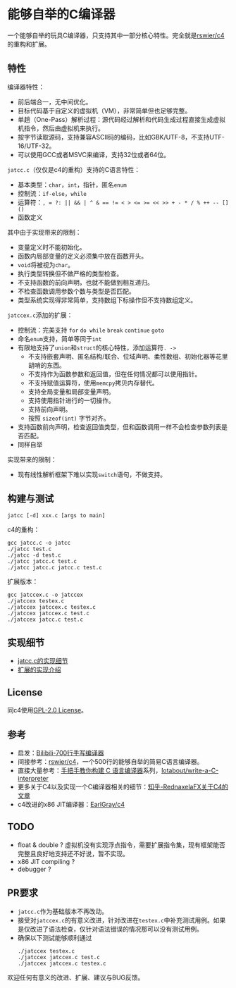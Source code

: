 # 能够自举的C编译器

一个能够自举的玩具C编译器，只支持其中一部分核心特性。完全就是[rswier/c4](https://github.com/rswier/c4)的重构和扩展。

## 特性

编译器特性：
- 前后端合一，无中间优化。
- 目标代码基于自定义的虚拟机（VM），非常简单但也足够完整。
- 单趟（One-Pass）解析过程：源代码经过解析和代码生成过程直接生成虚拟机指令，然后由虚拟机来执行。
- 按字节读取源码，支持兼容ASCII码的编码，比如GBK/UTF-8，不支持UTF-16/UTF-32。
- 可以使用GCC或者MSVC来编译，支持32位或者64位。

`jatcc.c`（仅仅是c4的重构）支持的C语言特性：
- 基本类型：`char`，`int`，指针，匿名`enum`
- 控制流：`if-else`，`while`
- 运算符：`, = ?: || && | ^ & == != < > <= >= << >> + - * / % ++ -- [] ()`
- 函数定义

其中由于实现带来的限制：
- 变量定义时不能初始化。
- 函数内局部变量的定义必须集中放在函数开头。
- `void`将被视为`char`。
- 执行类型转换但不做严格的类型检查。
- 不支持函数的前向声明，也就不能做到相互递归。
- 不检查函数调用参数个数与类型是否匹配。
- 类型系统实现得非常简单，支持数组下标操作但不支持数组定义。

`jatccex.c`添加的扩展：
- 控制流：完美支持 `for` `do while` `break` `continue` `goto`
- 命名`enum`支持，简单等同于`int`
- 有限地支持了`union`和`struct`的核心特性，添加运算符`. ->`
    - 不支持嵌套声明、匿名结构/联合、位域声明、柔性数组、初始化器等花里胡哨的东西。
    - 不支持作为函数参数和返回值，但在任何情况都可以使用指针。
    - 不支持赋值运算符，使用`memcpy`拷贝内存替代。
    - 支持全局变量和局部变量声明。
    - 支持使用指针进行的一切操作。
    - 支持前向声明。
    - 按照 `sizeof(int)` 字节对齐。
- 支持函数前向声明，检查返回值类型，但和函数调用一样不会检查参数列表是否匹配。
- 同样自举

实现带来的限制：
- 现有线性解析框架下难以实现`switch`语句，不做支持。

## 构建与测试

```shell
jatcc [-d] xxx.c [args to main]
```

c4的重构：

```shell
gcc jatcc.c -o jatcc
./jatcc test.c
./jatcc -d test.c
./jatcc jatcc.c test.c
./jatcc jatcc.c jatcc.c test.c
```

扩展版本：
```shell
gcc jatccex.c -o jatccex
./jatccex testex.c
./jatccex jatccex.c testex.c
./jatccex jatccex.c test.c
./jatccex jatcc.c test.c
```

## 实现细节

- [jatcc.c的实现细节](jatcc.md)
- [扩展的实现介绍](jatccex.md)

## License

同c4使用[GPL-2.0 License](LICENSE)。

## 参考

- 启发：[Bilibili-700行手写编译器](https://www.bilibili.com/video/BV1Kf4y1V783)
- 间接参考：[rswier/c4](https://github.com/rswier/c4)，一个500行的能够自举的简易C语言编译器。
- 直接大量参考：[手把手教你构建 C 语言编译器](https://lotabout.me/2015/write-a-C-interpreter-0/)系列，[lotabout/write-a-C-interpreter](https://github.com/lotabout/write-a-C-interpreter)
- 更多关于C4以及实现一个C编译器相关的细节：[知乎-RednaxelaFX关于C4的文章](https://www.zhihu.com/question/28249756/answer/84307453)
- c4改进的x86 JIT编译器：[EarlGray/c4](https://github.com/EarlGray/c4)

## TODO

- float & double ? 虚拟机没有实现浮点指令，需要扩展指令集，现有框架能否完整且良好地支持还不好说，暂不实现。
- x86 JIT compiling ?
- debugger ?

## PR要求

- `jatcc.c`作为基础版本不再改动。
- 接受对`jatccex.c`的有意义改进，针对改进在`testex.c`中补充测试用例。如果是仅改进了语法检查，仅针对语法错误的情况那可以没有测试用例。
- 确保以下测试能够顺利通过
    ```shell
    ./jatccex testex.c
    ./jatccex jatccex.c test.c
    ./jatccex jatccex.c testex.c
    ```

欢迎任何有意义的改进、扩展、建议与BUG反馈。